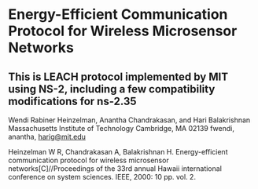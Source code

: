 # Energy-Efficient Communication Protocol for Wireless Microsensor Networks
## This is LEACH protocol implemented by MIT using NS-2, including a few compatibility modifications for ns-2.35

Wendi Rabiner Heinzelman, Anantha Chandrakasan, and Hari Balakrishnan
Massachusetts Institute of Technology
Cambridge, MA 02139
fwendi, anantha, harig@mit.edu

Heinzelman W R, Chandrakasan A, Balakrishnan H. Energy-efficient communication protocol for wireless microsensor networks[C]//Proceedings of the 33rd annual Hawaii international conference on system sciences. IEEE, 2000: 10 pp. vol. 2.
